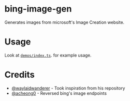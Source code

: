 # bing-image-gen

Generates images from microsoft's Image Creation website.

# Usage

Look at [`demos/index.ts`](demos/index.ts). for example usage.

# Credits

- [@waylaidwanderer](https://github.com/waylaidwanderer) - Took inspiration from his repository 
- [@acheong0](https://github.com/acheong0) - Reversed bing's image endpoints
